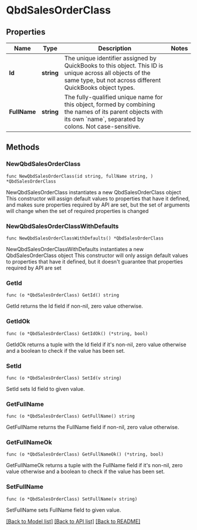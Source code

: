 # QbdSalesOrderClass

## Properties

Name | Type | Description | Notes
------------ | ------------- | ------------- | -------------
**Id** | **string** | The unique identifier assigned by QuickBooks to this object. This ID is unique across all objects of the same type, but not across different QuickBooks object types. | 
**FullName** | **string** | The fully-qualified unique name for this object, formed by combining the names of its parent objects with its own &#x60;name&#x60;, separated by colons. Not case-sensitive. | 

## Methods

### NewQbdSalesOrderClass

`func NewQbdSalesOrderClass(id string, fullName string, ) *QbdSalesOrderClass`

NewQbdSalesOrderClass instantiates a new QbdSalesOrderClass object
This constructor will assign default values to properties that have it defined,
and makes sure properties required by API are set, but the set of arguments
will change when the set of required properties is changed

### NewQbdSalesOrderClassWithDefaults

`func NewQbdSalesOrderClassWithDefaults() *QbdSalesOrderClass`

NewQbdSalesOrderClassWithDefaults instantiates a new QbdSalesOrderClass object
This constructor will only assign default values to properties that have it defined,
but it doesn't guarantee that properties required by API are set

### GetId

`func (o *QbdSalesOrderClass) GetId() string`

GetId returns the Id field if non-nil, zero value otherwise.

### GetIdOk

`func (o *QbdSalesOrderClass) GetIdOk() (*string, bool)`

GetIdOk returns a tuple with the Id field if it's non-nil, zero value otherwise
and a boolean to check if the value has been set.

### SetId

`func (o *QbdSalesOrderClass) SetId(v string)`

SetId sets Id field to given value.


### GetFullName

`func (o *QbdSalesOrderClass) GetFullName() string`

GetFullName returns the FullName field if non-nil, zero value otherwise.

### GetFullNameOk

`func (o *QbdSalesOrderClass) GetFullNameOk() (*string, bool)`

GetFullNameOk returns a tuple with the FullName field if it's non-nil, zero value otherwise
and a boolean to check if the value has been set.

### SetFullName

`func (o *QbdSalesOrderClass) SetFullName(v string)`

SetFullName sets FullName field to given value.



[[Back to Model list]](../README.md#documentation-for-models) [[Back to API list]](../README.md#documentation-for-api-endpoints) [[Back to README]](../README.md)



